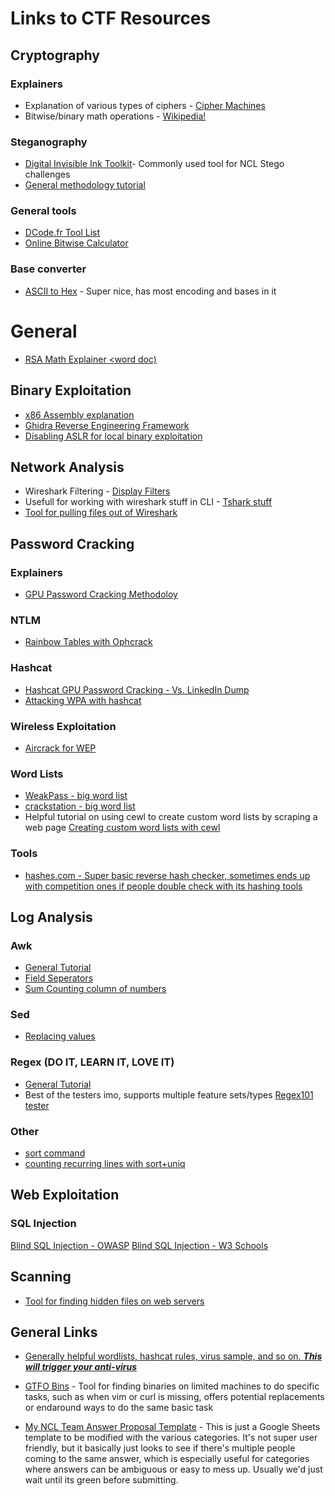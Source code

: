 
# Links to CTF Resources

## Cryptography
### Explainers
- Explanation of various types of ciphers - [Cipher Machines](https://web.archive.org/web/20190223031910/http://ciphermachines.com/types.html)
- Bitwise/binary math operations - [Wikipedia!](https://en.wikipedia.org/wiki/Bitwise_operation)


### Steganography
- [Digital Invisible Ink Toolkit](http://diit.sourceforge.net/)- Commonly used tool for NCL Stego challenges
- [General methodology tutorial](https://medium.com/@FourOctets/ctf-tidbits-part-1-steganography-ea76cc526b40)
### General tools
- [DCode.fr Tool List](https://www.dcode.fr/tools-list)
- [Online Bitwise Calculator](https://www.miniwebtool.com/bitwise-calculator/)
### Base converter
- [ASCII to Hex](https://www.asciitohex.com/) - Super nice, has most encoding and bases in it
# General
- [RSA Math Explainer <word doc)](https://github.com/valinkrai/ctf-resources/blob/main/Cryptography_-_Decoding_6_Answer%20(RSA%20Math%20Tutorial).docx?raw=true)


## Binary Exploitation
- [x86 Assembly explanation](http://flint.cs.yale.edu/cs421/papers/x86-asm/asm.html)
- [Ghidra Reverse Engineering Framework](https://github.com/NationalSecurityAgency/ghidra)
- [Disabling ASLR for local binary exploitation](https://askubuntu.com/questions/318315/how-can-i-temporarily-disable-aslr-address-space-layout-randomization)


## Network Analysis
- Wireshark Filtering - [Display Filters](https://wiki.wireshark.org/DisplayFilters)
- Usefull for working with wireshark stuff in CLI - [Tshark stuff](https://osqa-ask.wireshark.org/questions/41439/tshark-fields)
- [Tool for pulling files out of Wireshark](https://www.netresec.com/index.ashx?page=NetworkMiner)

## Password Cracking
### Explainers
- [GPU Password Cracking Methodoloy](https://blog.netspi.com/gpu-password-cracking-building-a-better-methodology/)

### NTLM
- [Rainbow Tables with Ophcrack](https://danscourses.com/cracking-hashes-with-rainbow-tables-and-ophcrack/ )

### Hashcat
- [Hashcat GPU Password Cracking - Vs. LinkedIn Dump](https://web.archive.org/web/20190319145705/https://www.trustedsec.com/2016/06/introduction-gpu-password-cracking-owning-linkedin-password-dump/)
- [Attacking WPA with hashcat](https://hashcat.net/wiki/doku.php?id=cracking_wpawpa2)
### Wireless Exploitation
- [Aircrack for WEP](https://www.aircrack-ng.org/doku.php?id=aircrack-ng)

### Word Lists
- [WeakPass - big word list](https://weakpass.com/download)
- [crackstation - big word list](https://crackstation.net/buy-crackstation-wordlist-password-cracking-dictionary.htm)
- Helpful tutorial on using cewl to create custom word lists by scraping a web page [Creating custom word lists with cewl](https://null-byte.wonderhowto.com/how-to/hack-like-pro-crack-passwords-part-5-creating-custom-wordlist-with-cewl-0158855/)

### Tools
- [hashes.com - Super basic reverse hash checker, sometimes ends up with competition ones if people double check with its hashing tools](https://hashes.com/en/decrypt/hash)


## Log Analysis
### Awk
- [General Tutorial](https://www.tutorialspoint.com/awk/awk_basic_examples.htm)
- [Field Seperators](https://www.gnu.org/software/gawk/manual/html_node/Command-Line-Field-Separator.html)
- [Sum Counting column of numbers](http://www.commandlinefu.com/commands/view/1497/using-awk-to-sumcount-a-column-of-numbers)

### Sed
- [Replacing values](http://www.grymoire.com/Unix/Sed.html#uh-1)

### Regex (DO IT, LEARN IT, LOVE IT)
- [General Tutorial](https://www.regular-expressions.info/quickstart.html)
- Best of the testers imo, supports multiple feature sets/types [Regex101 tester](https://regex101.com/)

### Other
- [sort command](https://www.computerhope.com/unix/usort.htm)
- [counting recurring lines with sort+uniq](http://theunixtips.com/bash-count-number-of-recurrence-of-lines/)


## Web Exploitation
### SQL Injection
[Blind SQL Injection - OWASP](https://www.w3schools.com/sql/sql_injection.asp)
[Blind SQL Injection - W3 Schools](https://www.w3schools.com/sql/sql_injection.asp)

## Scanning
- [Tool for finding hidden files on web servers](https://github.com/hannob/snallygaster)

## General Links
- [Generally helpful wordlists, hashcat rules, virus sample, and so on. ***This will trigger your anti-virus***](https://github.com/danielmiessler/SecLists)
- [GTFO Bins](https://gtfobins.github.io/) - Tool for finding binaries on limited machines to do specific tasks, such as when vim or curl is missing, offers potential replacements or endaround ways to do the same basic task

- [My NCL Team Answer Proposal Template](https://docs.google.com/spreadsheets/d/1LVExf45fiCA5zo2tTZmQNcgpVBN8CTxCCCOM9t0rsfg/edit?usp=sharing) - This is just a Google Sheets template to be modified with the various categories. It's not super user friendly, but it basically just looks to see if there's multiple people coming to the same answer, which is especially useful for categories where answers can be ambiguous or easy to mess up. Usually we'd just wait until its green before submitting.

